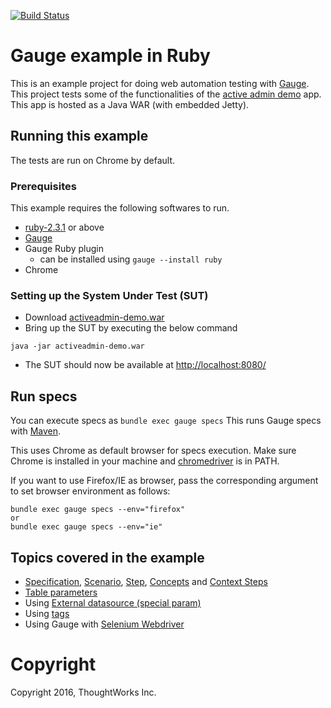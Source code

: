 [![Build Status](https://travis-ci.org/getgauge-examples/ruby-selenium.svg?branch=master)](https://travis-ci.org/getgauge-examples/ruby-selenium)

# Gauge example in Ruby

This is an example project for doing web automation testing with [Gauge](http://getgauge.io). This project tests some of the functionalities of the [active admin demo](https://github.com/getgauge/activeadmin-demo) app. This app is hosted as a Java WAR (with embedded Jetty).

## Running this example
The tests are run on Chrome by default.

### Prerequisites

This example requires the following softwares to run.
  * [ruby-2.3.1](https://www.ruby-lang.org/en/news/2016/04/26/ruby-2-3-1-released/) or above
  * [Gauge](http://getgauge.io/get-started/index.html)
  * Gauge Ruby plugin
    * can be installed using `gauge --install ruby`
  * Chrome

### Setting up the System Under Test (SUT)

* Download [activeadmin-demo.war](https://bintray.com/artifact/download/gauge/activeadmin-demo/activeadmin-demo.war)
* Bring up the SUT by executing the below command
```
java -jar activeadmin-demo.war
```
* The SUT should now be available at [http://localhost:8080/](http://localhost:8080)

## Run specs

You can execute specs as `bundle exec gauge specs`
This runs Gauge specs with [Maven](http://maven.apache.org/index.html).

This uses Chrome as default browser for specs execution. Make sure Chrome is installed in your machine and [chromedriver](https://sites.google.com/a/chromium.org/chromedriver/) is in PATH.

If you want to use Firefox/IE as browser, pass the corresponding argument to set browser environment as follows:

```
bundle exec gauge specs --env="firefox"
or
bundle exec gauge specs --env="ie"
```

## Topics covered in the example

* [Specification](http://getgauge.io/documentation/user/current/specifications/index.html), [Scenario](http://getgauge.io/documentation/user/current/specifications/scenarios.html),  [Step](http://getgauge.io/documentation/user/current/specifications/steps.html), [Concepts](http://getgauge.io/documentation/user/current/specifications/concepts.html) and [Context Steps](http://getgauge.io/documentation/user/current/specifications/contexts.html)
* [Table parameters](http://getgauge.io/documentation/user/current/specifications/parameters.html#table-parameter)
* Using [External datasource (special param)](http://getgauge.io/documentation/user/current/specifications/parameters.html#special-parameters)
* Using [tags](http://getgauge.io/documentation/user/current/specifications/tags.html)
* Using Gauge with [Selenium Webdriver](http://docs.seleniumhq.org/projects/webdriver/)

# Copyright
Copyright 2016, ThoughtWorks Inc.
